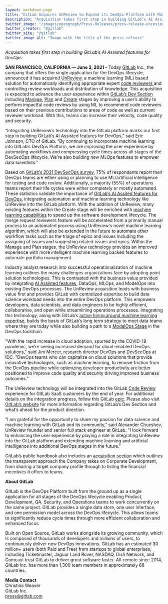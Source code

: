 ```yaml
---
layout: markdown_page
title: "GitLab Acquires UnReview to Expand its DevOps Platform with Machine Learning Capabilities"
description: "Acquisition takes first step in building GitLab’s AI Assisted features for DevOps"
twitter_image: "/images/opengraph/Press-Releases/press-release-unreview.png"
twitter_creator: "@gitlab"
twitter_site: "@gitlab"
twitter_image_alt: "Image with the title of the press release"
---
```


_Acquisition takes first step in building GitLab’s AI Assisted features for DevOps_

**SAN FRANCISCO, CALIFORNIA — June 2, 2021 -** Today [GitLab](https://about.gitlab.com/) Inc., the company that offers the single application for the DevOps lifecycle, announced it has acquired [UnReview](https://unreview.io/), a machine learning (ML) based solution for automatically identifying appropriate expert [code reviewers ](https://about.gitlab.com/stages-devops-lifecycle/create/)and controlling review workloads and distribution of knowledge. This acquisition is expected to advance the user experience within [GitLab’s Dev Section](https://about.gitlab.com/direction/dev/) including [Manage](https://about.gitlab.com/stages-devops-lifecycle/), [Plan](https://about.gitlab.com/stages-devops-lifecycle/plan/) and [Create](https://about.gitlab.com/stages-devops-lifecycle/create/) stages by improving a user’s ability to perform impactful code reviews by using ML to recommend code reviewers based on their previous contributions to areas of code as well as current reviewer workload. With this, teams can increase their velocity, code quality and security.

“Integrating UnReview’s technology into the GitLab platform marks our first step in building GitLab’s AI Assisted features for DevOps,” said Eric Johnson, CTO of GitLab. “By continuing to incorporate machine learning into GitLab’s DevOps Platform, we are improving the user experience by automating workflows and compressing cycle times across all stages of the DevSecOps lifecycle. We’re also building new MLOps features to empower data scientists.”

Based on [GitLab’s 2021 DevSecOps survey,](https://about.gitlab.com/developer-survey/) 75% of respondents report their DevOps teams are either using or planning to use ML/artificial intelligence for testing and code review. Additionally, a majority (55%) of operations teams report their life cycles were either completely or mostly automated. These statistics validate the importance of [GitLab’s AI Assited features for DevOps](https://about.gitlab.com/direction/modelops/ai-assisted/), integrating automation and machine learning technology like UnReview into the GitLab platform. With the addition of UnReview, many existing features within the Create stage will be enriched with [machine learning capabilities](https://about.gitlab.com/direction/modelops/ai_assisted/) to speed up the software development lifecycle. The merge request reviewers feature will be accelerated from a primarily manual process to an automated process using UnReview's novel machine learning algorithm, which will also be extended in the future to automate other workflow tasks such as the triage of epics and issues including the assigning of issues and suggesting related issues and epics. Within the Manage and Plan stages, the UnReview technology provides an improved experience with more intelligent machine learning backed features to automate portfolio management.

Industry analyst research into successful operationalization of machine learning outlines the many challenges organizations face by adopting point solution technologies. This is contrasted with the business value provided by integrating [AI Assisted features,](https://about.gitlab.com/direction/modelops/ai-assisted/) DataOps, MLOps, and ModelOps into existing DevOps processes. The UnReview acquisition leads with business value first and provides GitLab with centralized expertise to build data science workload needs into the entire DevOps platform. This empowers developers, data scientists, and data engineers to be highly efficient, collaborative, and open while streamlining operations processes. Integrating this technology, along with GitLab’s [active hiring around machine learning expertise](https://boards.greenhouse.io/gitlab/jobs/5106661002), builds the basis of GitLab’s long term strategy to meet data teams where they are today while also building a path to a [ModelOps Stage](https://about.gitlab.com/direction/modelops/) in the DevOps toolchain.

"With the rapid increase in cloud adoption, spurred by the COVID-19 pandemic, we’re seeing increased demand for cloud-enabled DevOps solutions," said Jim Mercer, research director DevOps and DevSecOps at IDC. "DevOps teams who can capitalize on cloud solutions that provide innovative technologies, such as machine learning, to remove friction from the DevOps pipeline while optimizing developer productivity are better positioned to improve code quality and security driving improved business outcomes."

The UnReview technology will be integrated into the GitLab [Code Review](https://about.gitlab.com/solutions/code-reviews/) experience for GitLab SaaS customers by the end of year. For additional details on the integration progress, follow this GitLab [epic](https://gitlab.com/groups/gitlab-org/-/epics/5794). Please also visit [GitLab’s website](https://about.gitlab.com/direction/dev/) for more information regarding GitLab’s Dev Section and what’s ahead for the product direction.

“I am grateful for the opportunity to share my passion for data science and machine learning with GitLab and its community," said Alexander Chueshev, UnReview founder and senior full stack engineer at GitLab. "I look forward to enhancing the user experience by playing a role in integrating UnReview into the GitLab platform and extending machine learning and artificial intelligence into additional DevOps stages in the future."

GitLab’s public handbook also includes an [acquisition section](https://about.gitlab.com/handbook/acquisitions/) which outlines the transparent approach the Company takes on Corporate Development, from sharing a target company profile through to listing the financial incentives it offers to teams.

**About GitLab**

GitLab is the DevOps Platform built from the ground up as a single application for all stages of the DevOps lifecycle enabling Product, Development, QA, Security, and Operations teams to work concurrently on the same project. GitLab provides a single data store, one user interface, and one permission model across the DevOps lifecycle. This allows teams to significantly reduce cycle times through more efficient collaboration and enhanced focus.

Built on Open Source, GitLab works alongside its growing community, which is composed of thousands of developers and millions of users, to continuously deliver new DevOps innovations. GitLab has an estimated 30 million+ users (both Paid and Free) from startups to global enterprises, including Ticketmaster, Jaguar Land Rover, NASDAQ, Dish Network, and Comcast trust GitLab to deliver great software faster. All-remote since 2014, GitLab Inc. has more than 1,300 team members in approximately 68 countries.

**Media Contact**
<br>
Christina Weaver
<br>
GitLab Inc.
<br>
[press@gitlab.com](mailto:press@gitlab.com)

